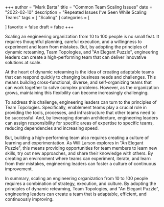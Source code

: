  

+++
author = "Mark Barta"
title = "Common Team Scaling Issues"
date = "2022-02-10"
description = "Repeated Issues I've Seen While Scaling Teams"
tags = [
    "Scaling"
]
categories = [

]
favorite = false
draft = false
+++


Scaling an engineering organization from 10 to 100 people is no small feat. It requires thoughtful planning, careful execution, and a willingness to experiment and learn from mistakes. But, by adopting the principles of dynamic reteaming, Team Topologies, and "An Elegant Puzzle", engineering leaders can create a high-performing team that can deliver innovative solutions at scale.

At the heart of dynamic reteaming is the idea of creating adaptable teams that can respond quickly to changing business needs and challenges. This means building cross-functional, diverse, and self-organizing teams that can work together to solve complex problems. However, as the organization grows, maintaining this flexibility can become increasingly challenging.

To address this challenge, engineering leaders can turn to the principles of Team Topologies. Specifically, enablement teams play a crucial role in providing the tools, processes, and infrastructure that other teams need to be successful. And, by leveraging domain architecture, engineering leaders can assign responsibility for specific areas of expertise to specific teams, reducing dependencies and increasing speed.

But, building a high-performing team also requires creating a culture of learning and experimentation. As Will Larson explores in "An Elegant Puzzle", this means providing opportunities for team members to learn new skills, try out new approaches, and share their knowledge with others. By creating an environment where teams can experiment, iterate, and learn from their mistakes, engineering leaders can foster a culture of continuous improvement.

In summary, scaling an engineering organization from 10 to 100 people requires a combination of strategy, execution, and culture. By adopting the principles of dynamic reteaming, Team Topologies, and "An Elegant Puzzle", engineering leaders can create a team that is adaptable, efficient, and continuously improving.